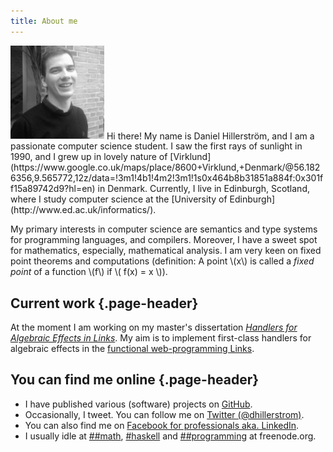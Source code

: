 ```yaml
---
title: About me
---
```

<img alt="Photography of me, February 2014" src="images/danielhillerstrom.jpg" style="width:150px;" class="img-circle img-responsive profile-pic" />
Hi there! My name is Daniel Hillerstr&ouml;m, and I am a passionate computer science student. I saw the first rays of sunlight in 1990, and I grew up in lovely nature of [Virklund](https://www.google.co.uk/maps/place/8600+Virklund,+Denmark/@56.1826356,9.565772,12z/data=!3m1!4b1!4m2!3m1!1s0x464b8b31851a884f:0x301ff15a89742d9?hl=en) in Denmark. 
Currently, I live in Edinburgh, Scotland, where I study computer science at the [University of Edinburgh](http://www.ed.ac.uk/informatics/).

My primary interests in computer science are semantics and type systems for programming languages, and compilers. Moreover, I have a sweet spot for mathematics, especially, mathematical analysis. I am very keen on fixed point theorems and computations (definition: A point \\(x\\) is called a *fixed point* of a function \\(f\\) if \\( f(x) = x \\)).

## Current work {.page-header}
At the moment I am working on my master's dissertation [*Handlers for Algebraic Effects in Links*](https://github.com/dhil/links-effect-handlers).
My aim is to implement first-class handlers for algebraic effects in the [functional web-programming Links](http://groups.inf.ed.ac.uk/links/).

## You can find me online {.page-header}
* I have published various (software) projects on [GitHub](https://github.com/dhil).
* Occasionally, I tweet. You can follow me on [Twitter (\@dhillerstrom)](https://twitter.com/intent/user?screen_name=dhillerstrom).
* You can also find me on [Facebook for professionals aka. LinkedIn](https://uk.linkedin.com/in/danielhillerstrom).
* I usually idle at [\#\#math](irc://irc.freenode.net/#math), [\#haskell](irc://irc.freenode.net/haskell) and [\#\#programming](irc://irc.freenode.net/#programming) at freenode.org.
